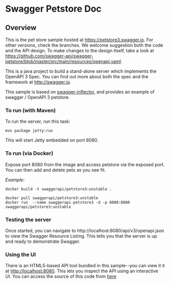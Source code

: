 # Swagger Petstore Doc

## Overview
This is the pet store sample hosted at https://petstore3.swagger.io. For other versions, check the branches.
We welcome suggestion both the code and the API design.
To make changes to the design itself, take a look at https://github.com/swagger-api/swagger-petstore/blob/master/src/main/resources/openapi.yaml.

This is a java project to build a stand-alone server which implements the OpenAPI 3 Spec.  You can find out
more about both the spec and the framework at http://swagger.io.

This sample is based on [swagger-inflector](https://github.com/swagger-api/swagger-inflector), and provides an example of swagger / OpenAPI 3 petstore.

### To run (with Maven)
To run the server, run this task:

```
mvn package jetty:run
```

This will start Jetty embedded on port 8080.

### To run (via Docker)

Expose port 8080 from the image and access petstore via the exposed port. You can then add and delete pets as you see fit.


*Example*:

```
docker build -t swaggerapi/petstore3:unstable .
```

```
docker pull swaggerapi/petstore3:unstable
docker run  --name swaggerapi-petstore3 -d -p 8080:8080 swaggerapi/petstore3:unstable
```


### Testing the server
Once started, you can navigate to http://localhost:8080/api/v3/openapi.json to view the Swagger Resource Listing.
This tells you that the server is up and ready to demonstrate Swagger.

### Using the UI
There is an HTML5-based API tool bundled in this sample--you can view it it at [http://localhost:8080](http://localhost:8080). This lets you inspect the API using an interactive UI.  You can access the source of this code from [here](https://github.com/swagger-api/swagger-ui)

